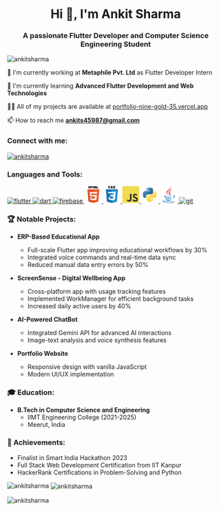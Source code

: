 <h1 align="center">Hi 👋, I'm Ankit Sharma</h1>
<h3 align="center">A passionate Flutter Developer and Computer Science Engineering Student</h3>

<p align="left"> <img src="https://komarev.com/ghpvc/?username=ankitsharma&label=Profile%20views&color=0e75b6&style=flat" alt="ankitsharma" /> </p>

🔭 I'm currently working at **Metaphile Pvt. Ltd** as Flutter Developer Intern

🌱 I'm currently learning **Advanced Flutter Development and Web Technologies**

👨‍💻 All of my projects are available at [portfolio-nine-gold-35.vercel.app](https://portfolio-nine-gold-35.vercel.app)

📫 How to reach me **ankits45987@gmail.com**

<h3 align="left">Connect with me:</h3>
<p align="left">
<a href="https://www.linkedin.com/in/ankit-sharma-037379223/" target="blank"><img align="center" src="https://raw.githubusercontent.com/rahuldkjain/github-profile-readme-generator/master/src/images/icons/Social/linked-in-alt.svg" alt="ankitsharma" height="30" width="40" /></a>
</p>

<h3 align="left">Languages and Tools:</h3>
<p align="left"> 
<a href="https://flutter.dev" target="_blank" rel="noreferrer"> <img src="https://www.vectorlogo.zone/logos/flutterio/flutterio-icon.svg" alt="flutter" width="40" height="40"/> </a>
<a href="https://dart.dev" target="_blank" rel="noreferrer"> <img src="https://www.vectorlogo.zone/logos/dartlang/dartlang-icon.svg" alt="dart" width="40" height="40"/> </a>
<a href="https://firebase.google.com/" target="_blank" rel="noreferrer"> <img src="https://www.vectorlogo.zone/logos/firebase/firebase-icon.svg" alt="firebase" width="40" height="40"/> </a>
<a href="https://www.w3.org/html/" target="_blank" rel="noreferrer"> <img src="https://raw.githubusercontent.com/devicons/devicon/master/icons/html5/html5-original-wordmark.svg" alt="html5" width="40" height="40"/> </a>
<a href="https://www.w3schools.com/css/" target="_blank" rel="noreferrer"> <img src="https://raw.githubusercontent.com/devicons/devicon/master/icons/css3/css3-original-wordmark.svg" alt="css3" width="40" height="40"/> </a>
<a href="https://developer.mozilla.org/en-US/docs/Web/JavaScript" target="_blank" rel="noreferrer"> <img src="https://raw.githubusercontent.com/devicons/devicon/master/icons/javascript/javascript-original.svg" alt="javascript" width="40" height="40"/> </a>
<a href="https://www.python.org" target="_blank" rel="noreferrer"> <img src="https://raw.githubusercontent.com/devicons/devicon/master/icons/python/python-original.svg" alt="python" width="40" height="40"/> </a>
<a href="https://www.java.com" target="_blank" rel="noreferrer"> <img src="https://raw.githubusercontent.com/devicons/devicon/master/icons/java/java-original.svg" alt="java" width="40" height="40"/> </a>
<a href="https://git-scm.com/" target="_blank" rel="noreferrer"> <img src="https://www.vectorlogo.zone/logos/git-scm/git-scm-icon.svg" alt="git" width="40" height="40"/> </a>
</p>

<h3 align="left">🏆 Notable Projects:</h3>

- **ERP-Based Educational App**
  - Full-scale Flutter app improving educational workflows by 30%
  - Integrated voice commands and real-time data sync
  - Reduced manual data entry errors by 50%

- **ScreenSense - Digital Wellbeing App**
  - Cross-platform app with usage tracking features
  - Implemented WorkManager for efficient background tasks
  - Increased daily active users by 40%

- **AI-Powered ChatBot**
  - Integrated Gemini API for advanced AI interactions
  - Image-text analysis and voice synthesis features

- **Portfolio Website**
  - Responsive design with vanilla JavaScript
  - Modern UI/UX implementation

<h3 align="left">🎓 Education:</h3>

- **B.Tech in Computer Science and Engineering**
  - IIMT Engineering College (2021-2025)
  - Meerut, India

<h3 align="left">🏅 Achievements:</h3>

- Finalist in Smart India Hackathon 2023
- Full Stack Web Development Certification from IIT Kanpur
- HackerRank Certifications in Problem-Solving and Python

<p><img align="left" src="https://github-readme-stats.vercel.app/api/top-langs?username=ankitsharma&show_icons=true&locale=en&layout=compact" alt="ankitsharma" /></p>

<p>&nbsp;<img align="center" src="https://github-readme-stats.vercel.app/api?username=ankitsharma&show_icons=true&locale=en" alt="ankitsharma" /></p>

<p><img align="center" src="https://github-readme-streak-stats.herokuapp.com/?user=ankitsharma" alt="ankitsharma" /></p>
